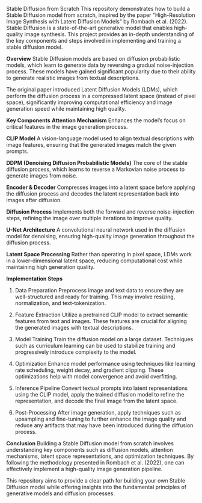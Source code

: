 Stable Diffusion from Scratch
This repository demonstrates how to build a Stable Diffusion model from scratch, inspired by the paper "High-Resolution Image Synthesis with Latent Diffusion Models" by Rombach et al. (2022). Stable Diffusion is a state-of-the-art generative model that enables high-quality image synthesis. This project provides an in-depth understanding of the key components and steps involved in implementing and training a stable diffusion model.

**Overview**
Stable Diffusion models are based on diffusion probabilistic models, which learn to generate data by reversing a gradual noise-injection process. These models have gained significant popularity due to their ability to generate realistic images from textual descriptions.

The original paper introduced Latent Diffusion Models (LDMs), which perform the diffusion process in a compressed latent space (instead of pixel space), significantly improving computational efficiency and image generation speed while maintaining high quality.

**Key Components**
**Attention Mechanism**
Enhances the model’s focus on critical features in the image generation process.

**CLIP Model**
A vision-language model used to align textual descriptions with image features, ensuring that the generated images match the given prompts.

**DDPM (Denoising Diffusion Probabilistic Models)**
The core of the stable diffusion process, which learns to reverse a Markovian noise process to generate images from noise.

**Encoder & Decoder**
Compresses images into a latent space before applying the diffusion process and decodes the latent representation back into images after diffusion.

**Diffusion Process**
Implements both the forward and reverse noise-injection steps, refining the image over multiple iterations to improve quality.

**U-Net Architecture**
A convolutional neural network used in the diffusion model for denoising, ensuring high-quality image generation throughout the diffusion process.

**Latent Space Processing**
Rather than operating in pixel space, LDMs work in a lower-dimensional latent space, reducing computational cost while maintaining high generation quality.

**Implementation Steps**
1. Data Preparation
Preprocess image and text data to ensure they are well-structured and ready for training. This may involve resizing, normalization, and text-tokenization.

2. Feature Extraction
Utilize a pretrained CLIP model to extract semantic features from text and images. These features are crucial for aligning the generated images with textual descriptions.

3. Model Training
Train the diffusion model on a large dataset. Techniques such as curriculum learning can be used to stabilize training and progressively introduce complexity to the model.

4. Optimization
Enhance model performance using techniques like learning rate scheduling, weight decay, and gradient clipping. These optimizations help with model convergence and avoid overfitting.

5. Inference Pipeline
Convert textual prompts into latent representations using the CLIP model, apply the trained diffusion model to refine the representation, and decode the final image from the latent space.

6. Post-Processing
After image generation, apply techniques such as upsampling and fine-tuning to further enhance the image quality and reduce any artifacts that may have been introduced during the diffusion process.

**Conclusion**
Building a Stable Diffusion model from scratch involves understanding key components such as diffusion models, attention mechanisms, latent space representations, and optimization techniques. By following the methodology presented in Rombach et al. (2022), one can effectively implement a high-quality image generation pipeline.

This repository aims to provide a clear path for building your own Stable Diffusion model while offering insights into the fundamental principles of generative models and diffusion processes.
